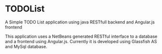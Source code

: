 TODOList
========

A Simple TODO List application using java RESTfull backend and Angular.js frontend


This application uses a NetBeans generated RESTful interface to a database and a frontend using Angular.js. Currently it is developed using Glassfish AS and MySql database.
